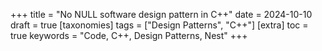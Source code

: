 +++
title = "No NULL software design pattern in C++"
date = 2024-10-10
draft = true
[taxonomies]
  tags = ["Design Patterns", "C++"]
[extra]
  toc = true
	keywords = "Code, C++, Design Patterns, Nest"
+++